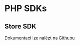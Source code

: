# PHP SDKs

## Store SDK
Dokumentaci lze nalézt na [Githubu](https://github.com/apicart/store-sdk-php/blob/master/docs/en/index.md)
